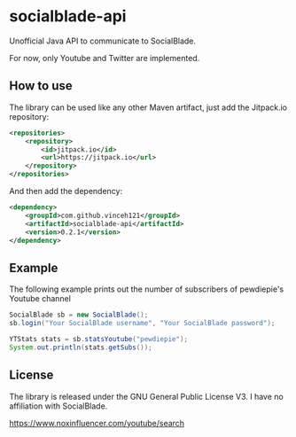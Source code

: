 # socialblade-api
Unofficial Java API to communicate to SocialBlade.

For now, only Youtube and Twitter are implemented.

## How to use
The library can be used like any other Maven artifact, just add the Jitpack.io repository:

```xml
<repositories>
	<repository>
	    <id>jitpack.io</id>
	    <url>https://jitpack.io</url>
	</repository>
</repositories>
```

And then add the dependency:

```xml
<dependency>
    <groupId>com.github.vinceh121</groupId>
    <artifactId>socialblade-api</artifactId>
    <version>0.2.1</version>
</dependency>
```

## Example

The following example prints out the number of subscribers of pewdiepie's Youtube channel

```java
SocialBlade sb = new SocialBlade();
sb.login("Your SocialBlade username", "Your SocialBlade password");

YTStats stats = sb.statsYoutube("pewdiepie");
System.out.println(stats.getSubs());
```

## License

The library is released under the GNU General Public License V3.
I have no affiliation with SocialBlade.

https://www.noxinfluencer.com/youtube/search

